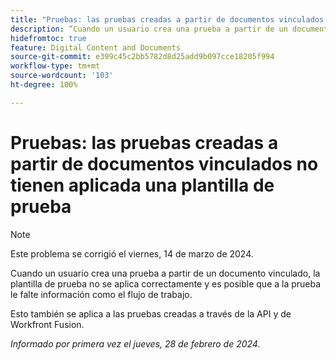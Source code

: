 ```yaml
---
title: "Pruebas: las pruebas creadas a partir de documentos vinculados no tienen aplicada una plantilla de prueba"
description: “Cuando un usuario crea una prueba a partir de un documento vinculado, la plantilla de prueba no se aplica correctamente y es posible que a la prueba le falte información como el flujo de trabajo”.
hidefromtoc: true
feature: Digital Content and Documents
source-git-commit: e399c45c2bb5782d8d25add9b097cce18205f994
workflow-type: tm+mt
source-wordcount: '103'
ht-degree: 100%

---
```



# Pruebas: las pruebas creadas a partir de documentos vinculados no tienen aplicada una plantilla de prueba

<!--On WF, WFF, WFP TOCs-->

>[!NOTE]
>
>Este problema se corrigió el viernes, 14 de marzo de 2024.

Cuando un usuario crea una prueba a partir de un documento vinculado, la plantilla de prueba no se aplica correctamente y es posible que a la prueba le falte información como el flujo de trabajo.

Esto también se aplica a las pruebas creadas a través de la API y de Workfront Fusion.

_Informado por primera vez el jueves, 28 de febrero de 2024._
